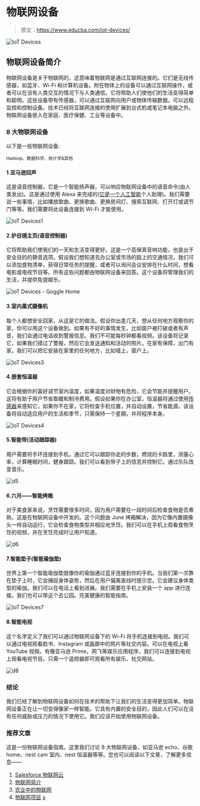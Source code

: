 # 物联网设备

> 原文：<https://www.educba.com/iot-devices/>

![IoT Devices ](img/65d3e761bf92c3b99240e275f9fecddf.png)



## 物联网设备简介

物联网设备是关于物联网的，这意味着物联网是通过互联网连接的。它们是无线传感器，如蓝牙、Wi-Fi 和计算机设备。附在物体上的设备可以通过互联网操作，或者可以在没有人类交互的情况下与人类通信。它将帮助人们使他们的生活变得简单和聪明。这些设备带有传感器，可以通过互联网向用户或物体传输数据。可以远程监控和控制设备。技术已经将互联网连接的使用扩展到台式机或笔记本电脑之外。物联网设备嵌入在家庭、医疗保健、工业等设备中。

### 8 大物联网设备

以下是一些物联网设备:

<small>Hadoop、数据科学、统计学&其他</small>

#### 1.亚马逊回声

这是语音控制器，它是一个智能扬声器，可以响应物联网设备中的语音命令(由人类发出)。这是通过使用 Alexa 来完成的([它是一个人工智能](https://www.educba.com/what-is-artificial-intelligence/)个人助理)。我们需要说一些事情，比如播放歌曲、更换歌曲、更换房间灯、搜索互联网、打开灯或调节门等等。我们需要将此设备连接到 Wi-Fi 才能使用。

![IoT Devices1](img/dc6767ad4187f739bd57efad89b790a3.png)



#### 2.护目镜主页(语音控制器)

它将帮助我们使我们的一天和生活变得更好。这是一个高保真音响功能，也是出于安全目的的静音选项。假设我们想知道去办公室或市场的路上的交通情况，我们可以添加食物清单，获得日常任务的提醒，或者可以询问会议安排在什么时间，想看电影或电视节目等。所有这些问题都由物联网设备来回答。这个设备将管理我们的生活，并提供免提娱乐。

![IoT Devices - Goggle Home](img/b551b00b0ddefccb0ba1dee5599c53a5.png)



#### 3.室内巢式摄像机

每个人都想安全回家，从这是它的做法。假设你出差几天，想从任何地方观察你的家，你可以用这个设备做到。如果有不好的事情发生，比如窗户被打破或者有声音，我们会通过电话收到警报信息。我们不可能每秒钟都看视频。该设备将记录它，如果我们错过了警报，然后它会发送通知和活动的照片。在家有保障，出门有家。我们可以把它安装在家里的任何地方，比如墙上，窗户上。

![IoT Devices3](img/c479f7cb9d103aaae9a1baded94dd315.png)



#### 4.嵌套恒温器

它会根据你的喜好调节室内温度，如果温度对财物有危险，它会节能并提醒用户。这将有助于用户节省取暖和制冷费用。假设如果你在办公室，恒温器将通过使用[传感器](https://www.educba.com/what-is-sensors/)来感知它，如果你不在家，它将检查手机位置，并自动设置，节省能源。该设备将自动适应用户的生活和季节，只需保持一个星期，并将程序本身。

![IoT Devices4](img/60058863aafa0bb6f560671496393308.png)



#### 5.智能带(活动跟踪器)

用户需要将手环连接到手机，通过它可以跟踪你走的步数，燃烧的卡路里，测量心率，计算睡眠时间，健身跟踪。我们可以看到带子上的信息并控制它。通过乐队改变音乐。

![d5](img/30ff9cb2d08c6bd97e67654f51436c1d.png)



#### 6.六月——智能烤箱

对于美食家来说，烹饪需要很多时间，因为用户需要在一段时间后检查食物是否煮熟，这是在物联网设备中开发的。这个问题由 June 烤箱解决，因为它像内置摄像头一样自动运行，它会检查食物类型并相应地烹饪。我们可以在手机上观看食物烹饪的视频，并在烹饪完成时让用户知道。

![d6](img/df8c121223517368cb7c4db0ef7eeac8.png)



#### 7.智能垫子(智能瑜伽垫)

世界上第一个智能瑜伽垫就像你的瑜伽通过蓝牙连接到你的手机。当我们第一次靠在垫子上时，它会捕捉身体姿势，然后在用户偏离直线时提示您。它会建议身体类型的瑜伽。我们可以在电话上看到进展。我们需要在手机上安装一个 app 进行连接。我们也可以带这个去公园。完美健康的智能指南。

![IoT Devices7](img/05ab103d99e02ba49c0299b862f6c5c7.png)



#### 8.智能电视

这个名字定义了我们可以通过物联网设备下的 Wi-Fi 将手机连接到电视。我们可以通过电视观看脸书、Instagram 或画廊中的照片等社交内容。可以在电视上看 YouTube 视频。有像亚马逊 Prime，网飞等娱乐应用程序，我们可以连接到电视上观看电视节目。只需一个遥控器即可观看所有娱乐、社交网站。

![d8](img/9adf9ac896d359319ff744271422ca18.png)



### 结论

我们已经了解到物联网设备如何在技术的帮助下让我们的生活变得更加简单。物联网设备正在让一切变得像家一样智能。它具有内置的安全目的，因此人们可以在没有任何威胁或压力的情况下使用它。我们应该开始使用物联网设备。

### 推荐文章

这是一份物联网设备指南。这里我们讨论 8 大物联网设备，如亚马逊 echo、谷歌 home、nest cam 室内、nest 恒温器等等。您也可以阅读以下文章，了解更多信息——

1.  [Salesforce 物联网云](https://www.educba.com/salesforce-iot-cloud/)
2.  [物联网简介](https://www.educba.com/introduction-to-iot/)
3.  [农业中的物联网](https://www.educba.com/iot-in-agriculture/)
4.  [物联网项目](https://www.educba.com/iot-projects/) [s](https://www.educba.com/iot-boards/)





